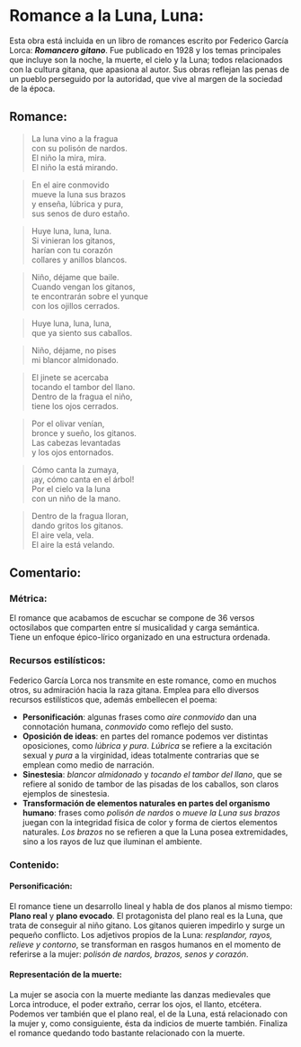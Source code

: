 # Romance a la Luna, Luna:  
Esta obra está incluida en un libro de romances escrito por Federico García Lorca: ***Romancero gitano***. Fue publicado en 1928 y los temas principales que incluye son la noche, la muerte, el cielo y la Luna; todos relacionados con la cultura gitana, que apasiona al autor. Sus obras reflejan las penas de un pueblo perseguido por la autoridad, que vive al margen de la sociedad de la época.

## Romance:  
>La luna vino a la fragua  
con su polisón de nardos.  
El niño la mira, mira.  
El niño la está mirando.  

>En el aire conmovido  
mueve la luna sus brazos  
y enseña, lúbrica y pura,  
sus senos de duro estaño.  

>Huye luna, luna, luna.  
Si vinieran los gitanos,  
harían con tu corazón  
collares y anillos blancos.  

>Niño, déjame que baile.  
Cuando vengan los gitanos,  
te encontrarán sobre el yunque  
con los ojillos cerrados.  

>Huye luna, luna, luna,  
que ya siento sus caballos.  

>Niño, déjame, no pises  
mi blancor almidonado.  

>El jinete se acercaba  
tocando el tambor del llano.  
Dentro de la fragua el niño,  
tiene los ojos cerrados.  

>Por el olivar venían,  
bronce y sueño, los gitanos.  
Las cabezas levantadas  
y los ojos entornados.  

>Cómo canta la zumaya,  
¡ay, cómo canta en el árbol!  
Por el cielo va la luna  
con un niño de la mano.  

>Dentro de la fragua lloran,  
dando gritos los gitanos.  
El aire vela, vela.  
El aire la está velando.

## Comentario:  
### Métrica:  
El romance que acabamos de escuchar se compone de 36 versos octosílabos que comparten entre sí musicalidad y carga semántica.  
Tiene un enfoque épico-lírico organizado en una estructura ordenada.

### Recursos estilísticos:  
Federico García Lorca nos transmite en este romance, como en muchos otros, su admiración hacia la raza gitana. Emplea para ello diversos recursos estilísticos que, además embellecen el poema:  
  * **Personificación**: algunas frases como *aire conmovido* dan una connotación humana, *conmovido* como reflejo del susto.  
  * **Oposición de ideas**: en partes del romance podemos ver distintas oposiciones, como *lúbrica y pura*. *Lúbrica* se refiere a la excitación sexual y *pura* a la virginidad, ideas totalmente contrarias que se emplean como medio de narración.  
  * **Sinestesia**: *blancor almidonado* y *tocando el tambor del llano*, que se refiere al sonido de tambor de las pisadas de los caballos, son claros ejemplos de sinestesia.  
  * **Transformación de elementos naturales en partes del organismo humano**: frases como *polisón de nardos*  o *mueve la Luna sus brazos* juegan con la integridad física de color y forma de ciertos elementos naturales. *Los brazos* no se refieren a que la Luna posea extremidades, sino a los rayos de luz que iluminan el ambiente.  

### Contenido:  
#### Personificación:  
El romance tiene un desarrollo lineal y habla de dos planos al mismo tiempo: **Plano real** y **plano evocado**. El protagonista del plano real es la Luna, que trata de conseguir al niño gitano. Los gitanos quieren impedirlo y surge un pequeño conflicto. Los adjetivos propios de la Luna: *resplandor, rayos, relieve y contorno*, se transforman en rasgos humanos en el momento de referirse a la mujer: *polisón de nardos, brazos, senos y corazón*.
#### Representación de la muerte:  
La mujer se asocia con la muerte mediante las danzas medievales que Lorca introduce, el poder extraño, cerrar los ojos, el llanto, etcétera.  
Podemos ver también que el plano real, el de la Luna, está relacionado con la mujer y, como consiguiente, ésta da indicios de muerte también. Finaliza el romance quedando todo bastante relacionado con la muerte.
